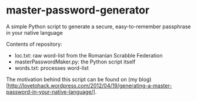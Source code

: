 master-password-generator
=========================

A simple Python script to generate a secure, easy-to-remember passphrase in your native language

Contents of repository:

* loc.txt: raw word-list from the Romanian Scrabble Federation
* masterPasswordMaker.py: the Python script itself
* words.txt: processes word-list

The motivation behind this script can be found on (my blog)[http://lovetohack.wordpress.com/2012/04/19/generating-a-master-password-in-your-native-language/].
